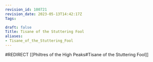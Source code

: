 ```yaml
---
revision_id: 100721
revision_date: 2023-05-13T14:42:17Z
Tags:

draft: false
Title: Tisane of the Stuttering Fool
aliases:
- Tisane_of_the_Stuttering_Fool
---
```

#REDIRECT [[Philtres of the High Peaks#Tisane of the Stuttering Fool]]